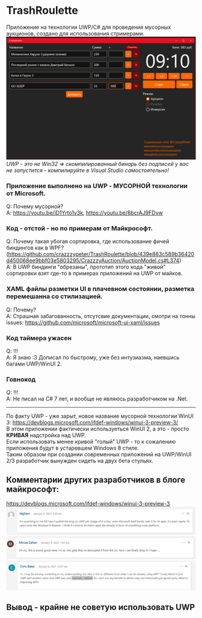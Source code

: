 # TrashRoulette

Приложение на технологии UWP/C# для проведения мусорных аукционов, создано для использования стримерами.
![scr](scr.png)
*UWP - это не Win32 => скомпилированный бинарь без подписей у вас не запустится - компилируйте в Visual Studio самостоятельно!*
  
### Приложение выполнено на UWP - МУСОРНОЙ технологии от Microsoft.  
Q: Почему мусорной?  
A: https://youtu.be/iD1Yrto1v3k, https://youtu.be/8bcrAJ9FDvw
  
### Код - отстой - но по примерам от Майкрософт.  
Q: Почему такая убогая сортировка, где использование фичей биндингов как в WPF?  
(https://github.com/crazzzypeter/TrashRoulette/blob/439e863c589b36420d450068ee9bbf03e5803295/CrazzzyAuction/AuctionModel.cs#L374)  
A: В UWP биндинги "обрезаны", прототип этого кода "живой" сортировки взят где-то в примерах приложений на UWP от майков.
  
### XAML файлы разметки UI в плачевном состоянии, разметка перемешанна со стилизацией.
Q: Почему?  
A: Страшная забагованность, отсутсвие документации, смотри на тонны issues: https://github.com/microsoft/microsoft-ui-xaml/issues
  
### Код таймера ужасен
Q: !!!  
A: Я знаю :3 Дописал по быстрому, уже без интузиазма, наевшись багами UWP/WinUI 2.  

### Говнокод  
Q: !!!  
A: Не писал на C# 7 лет, и вообще не являюсь разработчиком на .Net.  
    
---

По факту UWP - уже зарыт, новое название мусорной технологии WinUI 3:
https://devblogs.microsoft.com/ifdef-windows/winui-3-preview-3/  
В этом приложении фактически используеться WinUI 2, а это - просто **КРИВАЯ** надстройка над UWP.  
Если использовать менее кривой "голый" UWP - то к сожалению приложения будут в устаревшем Windows 8 стиле.  
Таким образом при создании современных приложений на UWP/WinUI 2/3 разработчик вынужден сидеть на двух бета стульях.  

## Комментарии других разработчиков в блоге майкрософт: 
https://devblogs.microsoft.com/ifdef-windows/winui-3-preview-3
![m1](m1.png)
![m2](m2.png)
![m3](m3.png)

## Вывод - крайне не советую использовать UWP


